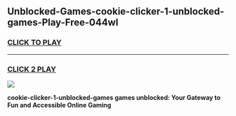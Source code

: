 
## Unblocked-Games-cookie-clicker-1-unblocked-games-Play-Free-044wl
<h3>
<a href="https://premium76.site?title=cookie-clicker-1-unblocked-games&ref=09A">CLICK TO PLAY</a></h3>
<hr>

<h3>
<a href="https://premium76.site?title=cookie-clicker-1-unblocked-games&ref=09A">CLICK 2 PLAY</a>
  
</h3>

<a href="https://premium76.site?title=cookie-clicker-1-unblocked-games&ref=09A"><img src="https://clearcache.store/games.png"></a>


**cookie-clicker-1-unblocked-games games unblocked: Your Gateway to Fun and Accessible Online Gaming**
